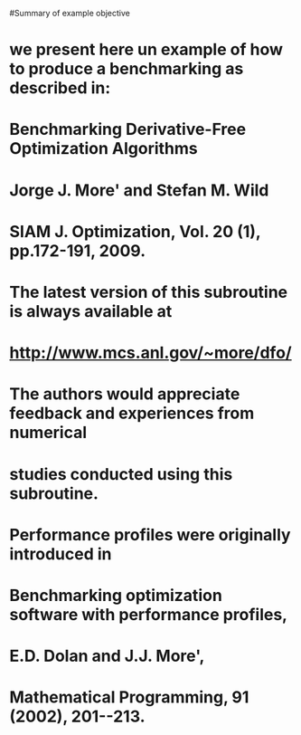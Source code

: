 #Summary of example objective
# we present here un example of how to produce a benchmarking as described in:
#     Benchmarking Derivative-Free Optimization Algorithms
#     Jorge J. More' and Stefan M. Wild
#     SIAM J. Optimization, Vol. 20 (1), pp.172-191, 2009.
#
#     The latest version of this subroutine is always available at
#     http://www.mcs.anl.gov/~more/dfo/
#     The authors would appreciate feedback and experiences from numerical
#     studies conducted using this subroutine.
#
#     Performance profiles were originally introduced in
#     Benchmarking optimization software with performance profiles,
#     E.D. Dolan and J.J. More', 
#     Mathematical Programming, 91 (2002), 201--213.

